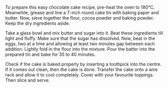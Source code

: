 To prepare this easy chocolate cake recipe, pre-heat the oven to 180°C. Meanwhile, grease and line a 7-inch round cake tin with baking paper and butter. Now, sieve together the flour, cocoa powder and baking powder. Keep the dry ingredients aside.

Take a glass bowl and mix butter and sugar into it. Beat these ingredients till light and fluffy. Make sure that the sugar has dissolved. Now, beat in the eggs, two at a time and allowing at least two minutes gap between each addition. Lightly fold in the flour into the mixture. Pour the batter into the prepared tin and bake for 35 to 40 minutes.

Check if the cake is baked properly by inserting a toothpick into the centre. If it comes out clean, then the cake is done. Transfer the cake onto a wire rack and allow it to cool completely. Cover with your favourite toppings. Then slice and serve.
